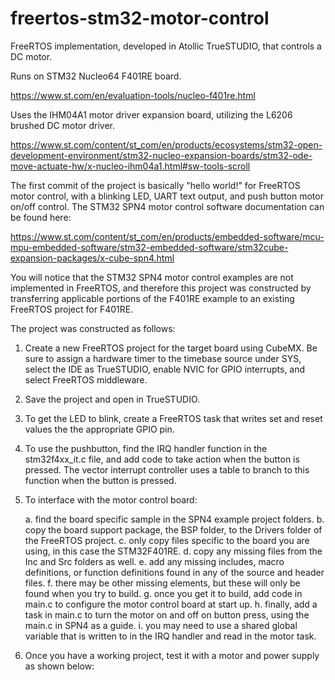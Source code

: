 # freertos-stm32-motor-control
FreeRTOS implementation, developed in Atollic TrueSTUDIO, that controls a DC motor.

Runs on STM32 Nucleo64 F401RE board.

https://www.st.com/en/evaluation-tools/nucleo-f401re.html

Uses the IHM04A1 motor driver expansion board, utilizing the L6206 brushed DC motor driver.

https://www.st.com/content/st_com/en/products/ecosystems/stm32-open-development-environment/stm32-nucleo-expansion-boards/stm32-ode-move-actuate-hw/x-nucleo-ihm04a1.html#sw-tools-scroll

The first commit of the project is basically "hello world!" for FreeRTOS motor control, with a blinking LED, UART text output, and push button motor on/off control.  The STM32 SPN4 motor control software documentation can be found here:

https://www.st.com/content/st_com/en/products/embedded-software/mcu-mpu-embedded-software/stm32-embedded-software/stm32cube-expansion-packages/x-cube-spn4.html

You will notice that the STM32 SPN4 motor control examples are not implemented in FreeRTOS, and therefore this project was constructed by transferring applicable portions of the F401RE example to an existing FreeRTOS project for F401RE.

The project was constructed as follows:

1.  Create a new FreeRTOS project for the target board using CubeMX.  Be sure to assign a hardware timer to the timebase source under SYS, select the IDE as TrueSTUDIO, enable NVIC for GPIO interrupts, and select FreeRTOS middleware.

2.  Save the project and open in TrueSTUDIO.

3.  To get the LED to blink, create a FreeRTOS task that writes set and reset values the the appropriate GPIO pin.

4.  To use the pushbutton, find the IRQ handler function in the stm32f4xx_it.c file, and add code to take action when the button is pressed.  The vector interrupt controller uses a table to branch to this function when the button is pressed.

5.  To interface with the motor control board:

    a.  find the board specific sample in the SPN4 example project folders.
    b.  copy the board support package, the BSP folder, to the Drivers folder of the FreeRTOS project.
    c.  only copy files specific to the board you are using, in this case the STM32F401RE.
    d.  copy any missing files from the Inc and Src folders as well.
    e.  add any missing includes, macro definitions, or function definitions found in any of the source and header files.
    f.  there may be other missing elements, but these will only be found when you try to build.
    g.  once you get it to build, add code in main.c to configure the motor control board at start up.
    h.  finally, add a task in main.c to turn the motor on and off on button press, using the main.c in SPN4 as a guide.
    i.  you may need to use a shared global variable that is written to in the IRQ handler and read in the motor task.
    
6.  Once you have a working project, test it with a motor and power supply as shown below:

    <image TBD>
